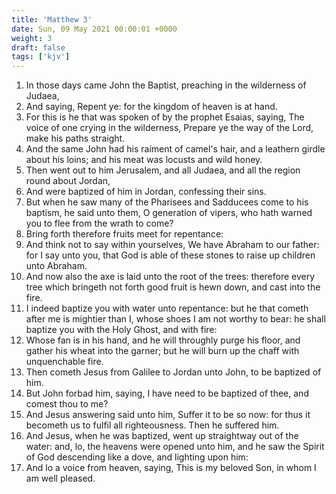 ```yaml
---
title: 'Matthew 3'
date: Sun, 09 May 2021 00:00:01 +0000
weight: 3
draft: false
tags: ['kjv'] 
---
```


1. In those days came John the Baptist, preaching in the wilderness of Judaea,
2. And saying, Repent ye: for the kingdom of heaven is at hand.
3. For this is he that was spoken of by the prophet Esaias, saying, The voice of one crying in the wilderness, Prepare ye the way of the Lord, make his paths straight.
4. And the same John had his raiment of camel's hair, and a leathern girdle about his loins; and his meat was locusts and wild honey.
5. Then went out to him Jerusalem, and all Judaea, and all the region round about Jordan,
6. And were baptized of him in Jordan, confessing their sins.
7. But when he saw many of the Pharisees and Sadducees come to his baptism, he said unto them, O generation of vipers, who hath warned you to flee from the wrath to come?
8. Bring forth therefore fruits meet for repentance:
9. And think not to say within yourselves, We have Abraham to our father: for I say unto you, that God is able of these stones to raise up children unto Abraham.
10. And now also the axe is laid unto the root of the trees: therefore every tree which bringeth not forth good fruit is hewn down, and cast into the fire.
11. I indeed baptize you with water unto repentance: but he that cometh after me is mightier than I, whose shoes I am not worthy to bear: he shall baptize you with the Holy Ghost, and with fire:
12. Whose fan is in his hand, and he will throughly purge his floor, and gather his wheat into the garner; but he will burn up the chaff with unquenchable fire.
13. Then cometh Jesus from Galilee to Jordan unto John, to be baptized of him.
14. But John forbad him, saying, I have need to be baptized of thee, and comest thou to me?
15. And Jesus answering said unto him, Suffer it to be so now: for thus it becometh us to fulfil all righteousness. Then he suffered him.
16. And Jesus, when he was baptized, went up straightway out of the water: and, lo, the heavens were opened unto him, and he saw the Spirit of God descending like a dove, and lighting upon him:
17. And lo a voice from heaven, saying, This is my beloved Son, in whom I am well pleased.
